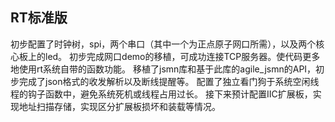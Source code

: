 ## RT标准版
初步配置了时钟树，spi，两个串口（其中一个为正点原子网口所需），以及两个核心板上的led。
初步完成网口demo的移植，可成功连接TCP服务器。使代码更多地使用rt系统自带的函数功能。
移植了jsmn库和基于此库的agile_jsmn的API，初步完成了json格式的收发解析以及断线提醒等。
配置了独立看门狗于系统空闲线程的钩子函数中，避免系统死机或线程占用过长。
接下来预计配置IIC扩展板，实现地址扫描存储，实现区分扩展板损坏和装载等情况。